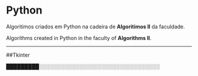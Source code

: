 # Python
Algoritimos criados em Python na cadeira de **Algoritimos II** da faculdade.

Algorithms created in Python in the faculty of **Algorithms II**.

---
##Tkinter


█████████░░░░░░░░░░░░░░░░░░░░░░░░░░░░░░░░░
